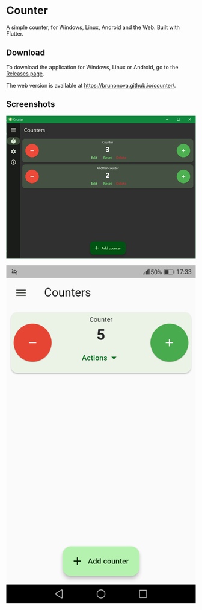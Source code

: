 # Counter

A simple counter, for Windows, Linux, Android and the Web.
Built with Flutter.


## Download

To download the application for Windows, Linux or Android, go to the [Releases page][releases].

The web version is available at <https://brunonova.github.io/counter/>.


## Screenshots

![Windows screenshot](screenshots/Windows.png)

![Android screenshot](screenshots/Android.png)


[releases]: https://github.com/brunonova/counter/releases/latest "Releases page"